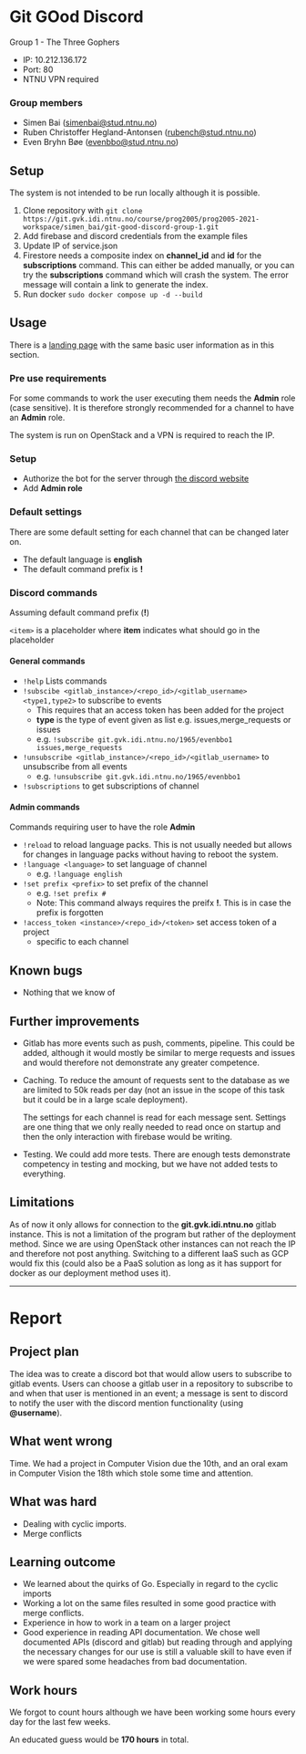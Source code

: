# Git GOod Discord
Group 1 - The Three Gophers

- IP: 10.212.136.172
- Port: 80
- NTNU VPN required

### Group members
- Simen Bai (simenbai@stud.ntnu.no)
- Ruben Christoffer Hegland-Antonsen (rubench@stud.ntnu.no)
- Even Bryhn Bøe (evenbbo@stud.ntnu.no)


## Setup

The system is not intended to be run locally although it is possible.

1. Clone repository with `git clone https://git.gvk.idi.ntnu.no/course/prog2005/prog2005-2021-workspace/simen_bai/git-good-discord-group-1.git`
2. Add firebase and discord credentials from the example files
3. Update IP of service.json
4. Firestore needs a composite index on **channel_id** and **id** for the **subscriptions** command.
   This can either be added manually, or you can try the **subscriptions** command which will crash the system.
   The error message will contain a link to generate the index.
5. Run docker `sudo docker compose up -d --build`


## Usage

There is a [landing page](http://10.212.136.172) with the same basic user information as in this section.

### Pre use requirements

For some commands to work the user executing them needs the **Admin** role (case sensitive).
It is therefore strongly recommended for a channel to have an **Admin** role.

The system is run on OpenStack and a VPN is required to reach the IP.

### Setup

- Authorize the bot for the server through [the discord website](https://discord.com/oauth2/authorize?client_id=830135256514297936&scope=bot)
- Add **Admin role**

### Default settings

There are some default setting for each channel that can be changed later on.

- The default language is **english**
- The default command prefix is **!**

### Discord commands

Assuming default command prefix (**!**)

`<item>` is a placeholder where **item** indicates what should go in the placeholder

#### General commands

- `!help` Lists commands
- `!subscibe <gitlab_instance>/<repo_id>/<gitlab_username> <type1,type2>` to subscribe to events
    - This requires that an access token has been added for the project
    - **type** is the type of event given as list e.g. issues,merge_requests or issues
    - e.g. `!subscribe git.gvk.idi.ntnu.no/1965/evenbbo1 issues,merge_requests`
- `!unsubscribe <gitlab_instance>/<repo_id>/<gitlab_username>` to unsubscribe from all events
    - e.g. `!unsubscribe git.gvk.idi.ntnu.no/1965/evenbbo1`
- `!subscriptions` to get subscriptions of channel 

#### Admin commands

Commands requiring user to have the role **Admin**

- `!reload` to reload language packs. This is not usually needed but allows for changes in language packs without having to reboot the system.
- `!language <language>` to set language of channel
    - e.g. `!language english`
- `!set prefix <prefix>` to set prefix of the channel
    - e.g. `!set prefix #`
    - Note: This command always requires the preifx **!**. This is in case the prefix is forgotten
- `!access_token <instance>/<repo_id>/<token>` set access token of a project
    - specific to each channel

## Known bugs

- Nothing that we know of


## Further improvements

- Gitlab has more events such as push, comments, pipeline.
  This could be added, although it would mostly be similar to merge requests
  and issues and would therefore not demonstrate any greater competence.
- Caching. To reduce the amount of requests sent to the database as we are 
  limited to 50k reads per day (not an issue in the scope of this task but it could be in a large scale deployment).
  
  The settings for each channel is read for each message sent. Settings are one thing that 
  we only really needed to read once on startup and then the only interaction with firebase would be writing.

- Testing. We could add more tests. There are enough tests demonstrate competency 
  in testing and mocking, but we have not added tests to everything.

## Limitations

As of now it only allows for connection to the **git.gvk.idi.ntnu.no** gitlab instance. 
This is not a limitation of the program but rather of the deployment method. 
Since we are using OpenStack other instances can not reach the IP and therefore not post anything. 
Switching to a different IaaS such as GCP would fix this 
(could also be a PaaS solution as long as it has support for docker as our deployment method uses it).


---

# Report

## Project plan

The idea was to create a discord bot that would allow users to subscribe to gitlab events.
Users can choose a gitlab user in a repository to subscribe to 
and when that user is mentioned in an event; a message is sent to discord to notify the user 
with the discord mention functionality (using **@username**).


## What went wrong

Time. We had a project in Computer Vision due the 10th, 
and an oral exam in Computer Vision the 18th which stole some time and attention.


## What was hard

- Dealing with cyclic imports.
- Merge conflicts


## Learning outcome

- We learned about the quirks of Go. Especially in regard to the cyclic imports
- Working a lot on the same files resulted in some good practice with merge conflicts. 
- Experience in how to work in a team on a larger project
- Good experience in reading API documentation. 
  We chose well documented APIs (discord and gitlab) 
  but reading through and applying the necessary changes for our use 
  is still a valuable skill to have even if we were spared some headaches from bad documentation.


## Work hours

We forgot to count hours although we have been working some hours every day for the last few weeks.

An educated guess would be **170 hours** in total.
